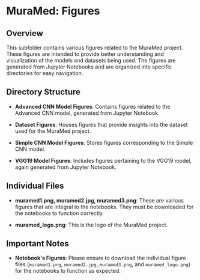 # MuraMed: Figures 

## Overview

This subfolder contains various figures related to the MuraMed project. These figures are intended to provide better understanding and visualization of the models and datasets being used. The figures are generated from Jupyter Notebooks and are organized into specific directories for easy navigation.

## Directory Structure

- **Advanced CNN Model Figures**: Contains figures related to the Advanced CNN model, generated from Jupyter Notebook.
  
- **Dataset Figures**: Houses figures that provide insights into the dataset used for the MuraMed project.
  
- **Simple CNN Model Figures**: Stores figures corresponding to the Simple CNN model.
  
- **VGG19 Model Figures**: Includes figures pertaining to the VGG19 model, again generated from Jupyter Notebook.

## Individual Files

- **muramed1.png, muramed2.jpg, muramed3.png**: These are various figures that are integral to the notebooks. They must be downloaded for the notebooks to function correctly.

- **muramed_logo.png**: This is the logo of the MuraMed project.

## Important Notes

- **Notebook's Figures**: Please ensure to download the individual figure files (`muramed1.png`, `muramed2.jpg`, `muramed3.png`, and `muramed_logo.png`) for the notebooks to function as expected.
